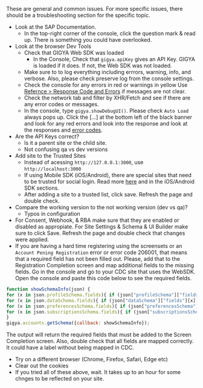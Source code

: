 These are general and common issues. For more specific issues, there should be a troubleshooting section for the specific topic.

- Look at the SAP Documentation.
    - In the top-right corner of the console, click the question mark & read up. There is something you could have overlooked.
- Look at the browser Dev Tools
    - Check that GIGYA Web SDK was loaded
        - In the Console, Check that `gigya.apiKey` gives an API Key. GIGYA is loaded if it does. If not, the Web SDK was not loaded.
    -  Make sure to to log everything including errrors, warning, info, and verbose. Also, please check preserve log from the console settings.
    - Check the console for any errors in red or warnings in yellow
        Use [Refernce > Response Code and Errors](https://help.sap.com/docs/SAP_CUSTOMER_DATA_CLOUD/8b8d6fffe113457094a17701f63e3d6a/416d41b170b21014bbc5a10ce4041860.html) if messages are not clear.
    - Check the network tab and filter by XHR/Fetch and see if there are any error codes or messages.
    - In the console, type `gigya.showDebugUI()`. Please check `Auto Load` always pops up. Click the [...] at the bottom left of the black banner and look for any red errors and look into the response and look at the responses and [error codes]((https://help.sap.com/docs/SAP_CUSTOMER_DATA_CLOUD/8b8d6fffe113457094a17701f63e3d6a/416d41b170b21014bbc5a10ce4041860.html)).
- Are the API Keys correct?
    - Is it a parent site or the child site.
    - Not confusing qa vs dev versions
- Add site to the Trusted Sites
    - Instead of acessing `http://127.0.0.1:3000`, use `http://localhost:3000`
    - If using Mobile SDK (iOS/Android), there  are special sites that need to be trusted for social login. Read more [here](https://help.sap.com/docs/SAP_CUSTOMER_DATA_CLOUD/8b8d6fffe113457094a17701f63e3d6a/41720d7370b21014bbc5a10ce4041860.html) and in the iOS/Android SDK sections.
    - After adding a site to a trusted list, click save. Refresh the page and double check.
- Compare the working version to the not working version (dev vs qa)?
    - Typos in configuration
- For Consent, Webhook, & RBA make sure that they are enabled or disabled as appropiate. For Site Settings & Schema & UI Builder make sure to click Save. Refresh the page and double check that changes were applied.
- If you are having a hard time registering using the screensets or an `Account Pening Registration` error or error code 206001, that means that a required field has not been filled out. Please, add that to the Registration Completion screen and map additional fields to the missing fields. Go in the console and go to your CDC site that uses the WebSDK. Open the console and paste this code below to see the required fields.
``` js
function showSchemaInfo(json) {
for (x in json.profileSchema.fields){ if (json["profileSchema"]["fields"][x]["required"] == true){ console.log("profile." + x) }}
for (x in json.dataSchema.fields){ if (json["dataSchema"]["fields"][x]["required"] == true){ console.log("data." + x) }}
for (x in json.preferencesSchema.fields){ if (json["preferencesSchema"]["fields"][x]["required"] == true){ console.log("preferences." + x) }}
for (x in json.subscriptionsSchema.fields){ if (json["subscriptionsSchema"]["fields"][x]["required"] == true){ console.log("subscriptions." + x) }}
}
gigya.accounts.getSchema({callback: showSchemaInfo});
```
The output will return the required fields that must be added to the Screen Completion screen. Also, double check that all fields are mapped correctly. It could have a label without being mapped in CDC.
- Try on a different browser (Chrome, Firefox, Safari, Edge etc)
- Clear out the cookies
- If you tried all of these above, wait. It takes up to an hour for some chnges to be reflected on your site.